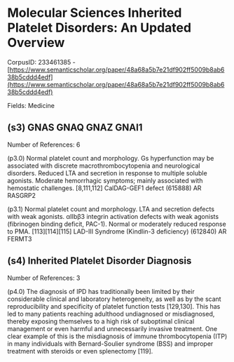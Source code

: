 # Molecular Sciences Inherited Platelet Disorders: An Updated Overview

CorpusID: 233461385 - [https://www.semanticscholar.org/paper/48a68a5b7e21df902ff5009b8ab638b5cddd4edf](https://www.semanticscholar.org/paper/48a68a5b7e21df902ff5009b8ab638b5cddd4edf)

Fields: Medicine

## (s3) GNAS GNAQ GNAZ GNAI1
Number of References: 6

(p3.0) Normal platelet count and morphology. Gs hyperfunction may be associated with discrete macrothrombocytopenia and neurological disorders. Reduced LTA and secretion in response to multiple soluble agonists. Moderate hemorrhagic symptoms; mainly associated with hemostatic challenges. [8,111,112] CalDAG-GEF1 defect (615888) AR RASGRP2

(p3.1) Normal platelet count and morphology. LTA and secretion defects with weak agonists. αIIbβ3 integrin activation defects with weak agonists (fibrinogen binding deficit, PAC-1). Normal or moderately reduced response to PMA. [113][114][115] LAD-III Syndrome (Kindlin-3 deficiency) (612840) AR FERMT3
## (s4) Inherited Platelet Disorder Diagnosis
Number of References: 3

(p4.0) The diagnosis of IPD has traditionally been limited by their considerable clinical and laboratory heterogeneity, as well as by the scant reproducibility and specificity of platelet function tests [129,130]. This has led to many patients reaching adulthood undiagnosed or misdiagnosed, thereby exposing themselves to a high risk of suboptimal clinical management or even harmful and unnecessarily invasive treatment. One clear example of this is the misdiagnosis of immune thrombocytopenia (ITP) in many individuals with Bernard-Soulier syndrome (BSS) and improper treatment with steroids or even splenectomy [119].
